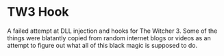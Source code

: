 # TW3 Hook
A failed attempt at DLL injection and hooks for The Witcher 3. Some of the things were blatantly copied from random internet blogs or videos as an attempt to figure out what all of this black magic is supposed to do.

